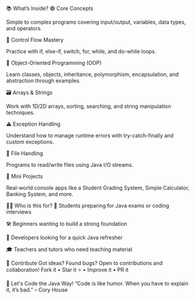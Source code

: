📚 What’s Inside?
🟢 Core Concepts

Simple to complex programs covering input/output, variables, data types, and operators.

🔁 Control Flow Mastery

Practice with if, else-if, switch, for, while, and do-while loops.

🧱 Object-Oriented Programming (OOP)

Learn classes, objects, inheritance, polymorphism, encapsulation, and abstraction through examples.

🗃️ Arrays & Strings

Work with 1D/2D arrays, sorting, searching, and string manipulation techniques.

⚠️ Exception Handling

Understand how to manage runtime errors with try-catch-finally and custom exceptions.

📂 File Handling

Programs to read/write files using Java I/O streams.

🧮 Mini Projects

Real-world console apps like a Student Grading System, Simple Calculator, Banking System, and more.

👨‍💻 Who is this for?
📘 Students preparing for Java exams or coding interviews

🛠️ Beginners wanting to build a strong foundation

🚀 Developers looking for a quick Java refresher

🎓 Teachers and tutors who need teaching material

🤝 Contribute
Got ideas? Found bugs? Open to contributions and collaboration!
Fork it • Star it ⭐ • Improve it • PR it

📌 Let's Code the Java Way!
“Code is like humor. When you have to explain it, it’s bad.” – Cory House
